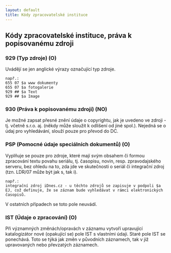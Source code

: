 ```yaml
---
layout: default
title: Kódy zpracovatelské instituce
---
```

## Kódy zpracovatelské instituce, práva k popisovanému zdroji

### 929 (Typ zdroje) (O)
Uvádějí se jen anglické výrazy označující typ zdroje.

```
např.:
655 07 $a www dokumenty
655 07 $a fotogalerie
929 ## $a Text
929 ## $a Image
```

### 930 (Práva k popisovanému zdroji) (NO)
Je možné zapsat přesné znění údaje o copyrightu, jak je uvedeno ve zdroji - tj. včetně s.r.o. aj. (někdy může sloužit k odlišení od jiné spol.). Nejedná se o údaj pro vyhledávání, slouží pouze pro převod do DC.

### PSP (Pomocné údaje speciálních dokumentů) (O)
Vyplňuje se pouze pro zdroje, které mají svým obsahem či formou zpracování textu povahu seriálu, tj. časopisu, novin, resp. zpravodajského serveru, bez ohledu na to, zda jde ve skutečnosti o seriál či integrační zdroj (tzn. LDR/07 může být jak s, tak i).  

```
např.:
integrační zdroj iDnes.cz - u těchto zdrojů se zapisuje v podpoli $a EJ, což definuje, že se záznam bude vyhledávat v rámci elektronických časopisů.
```

V ostatních případech se toto pole neuvádí.

### IST (Údaje o zpracování) (O)
Při významných změnách/opravách v záznamu vytvoří upravující katalogizátor nové (opakující se) pole IST s vlastními údaji. Staré pole IST se ponechává. Toto se týká jak změn v původních záznamech, tak v již upravovaných nebo převzatých záznamech.
